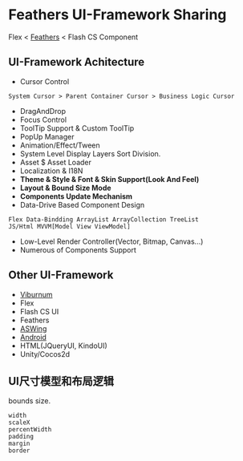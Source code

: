 # Feathers UI-Framework Sharing

Flex < [Feathers](http://feathersui.com/) < Flash CS Component

## UI-Framework Achitecture
* Cursor Control
```
System Cursor > Parent Container Cursor > Business Logic Cursor
```
* DragAndDrop
* Focus Control
* ToolTip Support & Custom ToolTip
* PopUp Manager
* Animation/Effect/Tween
* System Level Display Layers Sort Division.
* Asset $ Asset Loader
* Localization & I18N 
* __Theme & Style & Font & Skin Support(Look And Feel)__
* __Layout & Bound Size Mode__
* __Components Update Mechanism__ 
* Data-Drive Based Component Design
```
Flex Data-Bindding ArrayList ArrayCollection TreeList    
JS/Html MVVM[Model View ViewModel]
```
* Low-Level Render Controller(Vector, Bitmap, Canvas...)
* Numerous of Components Support

## Other UI-Framework
* [Viburnum](https://github.com/alex-zhang/Viburnum-UIFramework)
* Flex
* Flash CS UI
* Feathers
* [ASWing](https://github.com/alex-zhang/aswing/blob/master/AsWing/src/org/aswing/Component.as)
* [Android](https://github.com/android/platform_frameworks_base/tree/master/core/java/android)
* HTML(JQueryUI, KindoUI)
* Unity/Cocos2d

## UI尺寸模型和布局逻辑

bounds size.

```
width
scaleX
percentWidth
padding
margin
border
```
